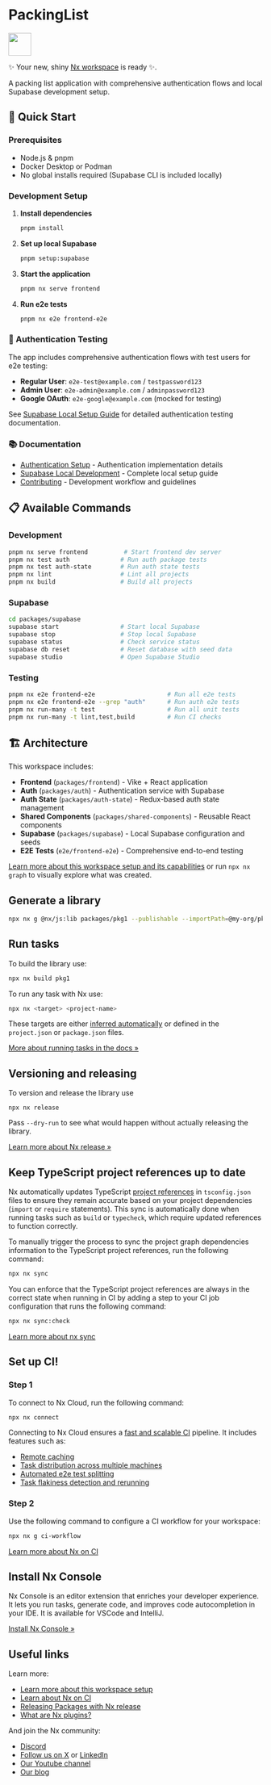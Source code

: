 # PackingList

<a alt="Nx logo" href="https://nx.dev" target="_blank" rel="noreferrer"><img src="https://raw.githubusercontent.com/nrwl/nx/master/images/nx-logo.png" width="45"></a>

✨ Your new, shiny [Nx workspace](https://nx.dev) is ready ✨.

A packing list application with comprehensive authentication flows and local Supabase development setup.

## 🚀 Quick Start

### Prerequisites

- Node.js & pnpm
- Docker Desktop or Podman
- No global installs required (Supabase CLI is included locally)

### Development Setup

1. **Install dependencies**

   ```bash
   pnpm install
   ```

2. **Set up local Supabase**

   ```bash
   pnpm setup:supabase
   ```

3. **Start the application**

   ```bash
   pnpm nx serve frontend
   ```

4. **Run e2e tests**
   ```bash
   pnpm nx e2e frontend-e2e
   ```

### 🔐 Authentication Testing

The app includes comprehensive authentication flows with test users for e2e testing:

- **Regular User**: `e2e-test@example.com` / `testpassword123`
- **Admin User**: `e2e-admin@example.com` / `adminpassword123`
- **Google OAuth**: `e2e-google@example.com` (mocked for testing)

See [Supabase Local Setup Guide](docs/SUPABASE_LOCAL_SETUP.md) for detailed authentication testing documentation.

### 📚 Documentation

- [Authentication Setup](docs/AUTHENTICATION.md) - Authentication implementation details
- [Supabase Local Development](docs/SUPABASE_LOCAL_SETUP.md) - Complete local setup guide
- [Contributing](CONTRIBUTING.md) - Development workflow and guidelines

## 📋 Available Commands

### Development

```bash
pnpm nx serve frontend          # Start frontend dev server
pnpm nx test auth              # Run auth package tests
pnpm nx test auth-state        # Run auth state tests
pnpm nx lint                   # Lint all projects
pnpm nx build                  # Build all projects
```

### Supabase

```bash
cd packages/supabase
supabase start                 # Start local Supabase
supabase stop                  # Stop local Supabase
supabase status                # Check service status
supabase db reset              # Reset database with seed data
supabase studio                # Open Supabase Studio
```

### Testing

```bash
pnpm nx e2e frontend-e2e                    # Run all e2e tests
pnpm nx e2e frontend-e2e --grep "auth"      # Run auth e2e tests
pnpm nx run-many -t test                    # Run all unit tests
pnpm nx run-many -t lint,test,build         # Run CI checks
```

## 🏗️ Architecture

This workspace includes:

- **Frontend** (`packages/frontend`) - Vike + React application
- **Auth** (`packages/auth`) - Authentication service with Supabase
- **Auth State** (`packages/auth-state`) - Redux-based auth state management
- **Shared Components** (`packages/shared-components`) - Reusable React components
- **Supabase** (`packages/supabase`) - Local Supabase configuration and seeds
- **E2E Tests** (`e2e/frontend-e2e`) - Comprehensive end-to-end testing

[Learn more about this workspace setup and its capabilities](https://nx.dev/nx-api/js?utm_source=nx_project&utm_medium=readme&utm_campaign=nx_projects) or run `npx nx graph` to visually explore what was created.

## Generate a library

```sh
npx nx g @nx/js:lib packages/pkg1 --publishable --importPath=@my-org/pkg1
```

## Run tasks

To build the library use:

```sh
npx nx build pkg1
```

To run any task with Nx use:

```sh
npx nx <target> <project-name>
```

These targets are either [inferred automatically](https://nx.dev/concepts/inferred-tasks?utm_source=nx_project&utm_medium=readme&utm_campaign=nx_projects) or defined in the `project.json` or `package.json` files.

[More about running tasks in the docs &raquo;](https://nx.dev/features/run-tasks?utm_source=nx_project&utm_medium=readme&utm_campaign=nx_projects)

## Versioning and releasing

To version and release the library use

```
npx nx release
```

Pass `--dry-run` to see what would happen without actually releasing the library.

[Learn more about Nx release &raquo;](hhttps://nx.dev/features/manage-releases?utm_source=nx_project&utm_medium=readme&utm_campaign=nx_projects)

## Keep TypeScript project references up to date

Nx automatically updates TypeScript [project references](https://www.typescriptlang.org/docs/handbook/project-references.html) in `tsconfig.json` files to ensure they remain accurate based on your project dependencies (`import` or `require` statements). This sync is automatically done when running tasks such as `build` or `typecheck`, which require updated references to function correctly.

To manually trigger the process to sync the project graph dependencies information to the TypeScript project references, run the following command:

```sh
npx nx sync
```

You can enforce that the TypeScript project references are always in the correct state when running in CI by adding a step to your CI job configuration that runs the following command:

```sh
npx nx sync:check
```

[Learn more about nx sync](https://nx.dev/reference/nx-commands#sync)

## Set up CI!

### Step 1

To connect to Nx Cloud, run the following command:

```sh
npx nx connect
```

Connecting to Nx Cloud ensures a [fast and scalable CI](https://nx.dev/ci/intro/why-nx-cloud?utm_source=nx_project&utm_medium=readme&utm_campaign=nx_projects) pipeline. It includes features such as:

- [Remote caching](https://nx.dev/ci/features/remote-cache?utm_source=nx_project&utm_medium=readme&utm_campaign=nx_projects)
- [Task distribution across multiple machines](https://nx.dev/ci/features/distribute-task-execution?utm_source=nx_project&utm_medium=readme&utm_campaign=nx_projects)
- [Automated e2e test splitting](https://nx.dev/ci/features/split-e2e-tasks?utm_source=nx_project&utm_medium=readme&utm_campaign=nx_projects)
- [Task flakiness detection and rerunning](https://nx.dev/ci/features/flaky-tasks?utm_source=nx_project&utm_medium=readme&utm_campaign=nx_projects)

### Step 2

Use the following command to configure a CI workflow for your workspace:

```sh
npx nx g ci-workflow
```

[Learn more about Nx on CI](https://nx.dev/ci/intro/ci-with-nx#ready-get-started-with-your-provider?utm_source=nx_project&utm_medium=readme&utm_campaign=nx_projects)

## Install Nx Console

Nx Console is an editor extension that enriches your developer experience. It lets you run tasks, generate code, and improves code autocompletion in your IDE. It is available for VSCode and IntelliJ.

[Install Nx Console &raquo;](https://nx.dev/getting-started/editor-setup?utm_source=nx_project&utm_medium=readme&utm_campaign=nx_projects)

## Useful links

Learn more:

- [Learn more about this workspace setup](https://nx.dev/nx-api/js?utm_source=nx_project&utm_medium=readme&utm_campaign=nx_projects)
- [Learn about Nx on CI](https://nx.dev/ci/intro/ci-with-nx?utm_source=nx_project&utm_medium=readme&utm_campaign=nx_projects)
- [Releasing Packages with Nx release](https://nx.dev/features/manage-releases?utm_source=nx_project&utm_medium=readme&utm_campaign=nx_projects)
- [What are Nx plugins?](https://nx.dev/concepts/nx-plugins?utm_source=nx_project&utm_medium=readme&utm_campaign=nx_projects)

And join the Nx community:

- [Discord](https://go.nx.dev/community)
- [Follow us on X](https://twitter.com/nxdevtools) or [LinkedIn](https://www.linkedin.com/company/nrwl)
- [Our Youtube channel](https://www.youtube.com/@nxdevtools)
- [Our blog](https://nx.dev/blog?utm_source=nx_project&utm_medium=readme&utm_campaign=nx_projects)
